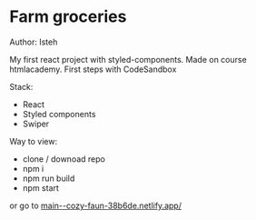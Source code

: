 # Farm groceries
Author: Isteh

My first react project with styled-components. Made on course htmlacademy. First steps with CodeSandbox

Stack:
- React
- Styled components
- Swiper

Way to view:
- clone / downoad repo
- npm i
- npm run build
- npm start

or go to  [main--cozy-faun-38b6de.netlify.app/ ](https://main--cozy-faun-38b6de.netlify.app/)
